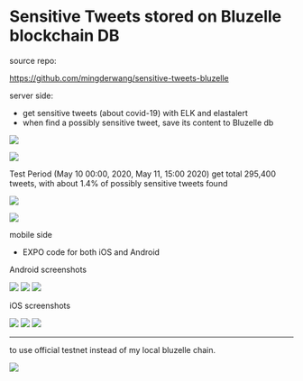 # Sensitive Tweets stored on Bluzelle blockchain DB
source repo:


https://github.com/mingderwang/sensitive-tweets-bluzelle


server side:

- get sensitive tweets (about covid-19) with ELK and elastalert
- when find a possibly sensitive tweet, save its content to Bluzelle db


![](https://paper-attachments.dropbox.com/s_88B013EACE9D3CE217ACD516824FF711F90D4DE2281CBFB546AD42732E10B9EC_1589094874832_+2020-05-10+8.22.41.png)




![](https://paper-attachments.dropbox.com/s_88B013EACE9D3CE217ACD516824FF711F90D4DE2281CBFB546AD42732E10B9EC_1589094893889_+2020-05-10+9.48.43.png)



Test Period (May 10 00:00, 2020, May 11, 15:00 2020)
get total 295,400 tweets, with about 1.4% of possibly sensitive tweets found



![](https://paper-attachments.dropbox.com/s_88B013EACE9D3CE217ACD516824FF711F90D4DE2281CBFB546AD42732E10B9EC_1589258988335_+2020-05-12+12.47.15.png)

![](https://paper-attachments.dropbox.com/s_88B013EACE9D3CE217ACD516824FF711F90D4DE2281CBFB546AD42732E10B9EC_1589258951570_+2020-05-12+12.46.40.png)


mobile side

- EXPO code for both iOS and Android

Android screenshots

![](https://paper-attachments.dropbox.com/s_88B013EACE9D3CE217ACD516824FF711F90D4DE2281CBFB546AD42732E10B9EC_1589255779826_Screen+Shot+2020-05-12+at+11.54.11+AM.png)
![](https://paper-attachments.dropbox.com/s_88B013EACE9D3CE217ACD516824FF711F90D4DE2281CBFB546AD42732E10B9EC_1589255779849_Screen+Shot+2020-05-12+at+11.54.39+AM.png)
![](https://paper-attachments.dropbox.com/s_88B013EACE9D3CE217ACD516824FF711F90D4DE2281CBFB546AD42732E10B9EC_1589255779861_Screen+Shot+2020-05-12+at+11.55.03+AM.png)



iOS screenshots

![](https://paper-attachments.dropbox.com/s_88B013EACE9D3CE217ACD516824FF711F90D4DE2281CBFB546AD42732E10B9EC_1589274072023_Screen+Shot+2020-05-12+at+12.03.23+PM.png)
![](https://paper-attachments.dropbox.com/s_88B013EACE9D3CE217ACD516824FF711F90D4DE2281CBFB546AD42732E10B9EC_1589274108482_Screen+Shot+2020-05-12+at+12.04.12+PM.png)
![](https://paper-attachments.dropbox.com/s_88B013EACE9D3CE217ACD516824FF711F90D4DE2281CBFB546AD42732E10B9EC_1589274165891_Screen+Shot+2020-05-12+at+11.52.30+AM.png)

----------

to use official testnet instead of my local bluzelle chain.

![](https://paper-attachments.dropbox.com/s_88B013EACE9D3CE217ACD516824FF711F90D4DE2281CBFB546AD42732E10B9EC_1589385253156_+2020-05-13+11.52.06.png)
